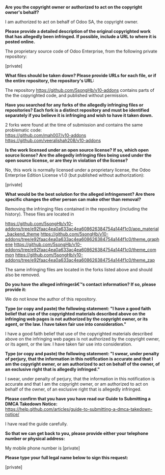 **Are you the copyright owner or authorized to act on the copyright
owner's behalf?**  

I am authorized to act on behalf of Odoo SA, the copyright owner.

**Please provide a detailed description of the original copyrighted work
that has allegedly been infringed. If possible, include a URL to where
it is posted online.**  

The proprietary source code of Odoo Enterprise, from the following
private repository:

[private]  

**What files should be taken down? Please provide URLs for each file, or
if the entire repository, the repository's URL:**  

The repository https://github.com/5songHb/v10-addons contains parts of
the the copyrighted code, and published without permission.

**Have you searched for any forks of the allegedly infringing files or
repositories? Each fork is a distinct repository and must be identified
separately if you believe it is infringing and wish to have it taken down.**  

2 forks were found at the time of submission and contains the same problematic code:  
https://github.com/mah007/v10-addons  
https://github.com/veeralishah208/v10-addons

**Is the work licensed under an open source license? If so, which open
source license? Are the allegedly infringing files being used under the
open source license, or are they in violation of the license?**  

No, this work is normally licensed under a proprietary license, the Odoo
Enterprise Edition License v1.0 (but published without authorization):

[private]  

**What would be the best solution for the alleged infringement? Are
there specific changes the other person can make other than removal?**  

Removing the infringing files contained in the repository (including
the history). These files are located in

https://github.com/5songHb/v10-addons/tree/e92faac4ea0a633ac4ea608626384754a144f1c0/app_material_backend_theme
https://github.com/5songHb/v10-addons/tree/e92faac4ea0a633ac4ea608626384754a144f1c0/theme_graphene
https://github.com/5songHb/v10-addons/tree/e92faac4ea0a633ac4ea608626384754a144f1c0/theme_common
https://github.com/5songHb/v10-addons/tree/e92faac4ea0a633ac4ea608626384754a144f1c0/theme_zap

The same infringing files are located in the forks listed above and should also be removed.

**Do you have the alleged infringerâ€™s contact information? If so, please
provide it:**  

We do not know the author of this repository.

**Type (or copy and paste) the following statement: "I have a good faith
belief that use of the copyrighted materials described above on the
infringing web pages is not authorized by the copyright owner, or its
agent, or the law. I have taken fair use into consideration."**  

I have a good faith belief that use of the copyrighted materials
described above on the infringing web pages is not authorized by the
copyright owner, or its agent, or the law. I have taken fair use into
consideration.

**Type (or copy and paste) the following statement: "I swear, under
penalty of perjury, that the information in this notification is
accurate and that I am the copyright owner, or am authorized to act on
behalf of the owner, of an exclusive right that is allegedly infringed."**  

I swear, under penalty of perjury, that the information in this
notification is accurate and that I am the copyright owner, or am
authorized to act on behalf of the owner, of an exclusive right that is
allegedly infringed.

**Please confirm that you have you have read our Guide to Submitting a
DMCA Takedown Notice:**  
https://help.github.com/articles/guide-to-submitting-a-dmca-takedown-notice/

I have read the guide carefully.

**So that we can get back to you, please provide either your telephone
number or physical address:**  

My mobile phone number is [private]

**Please type your full legal name below to sign this request:**  

[private]
